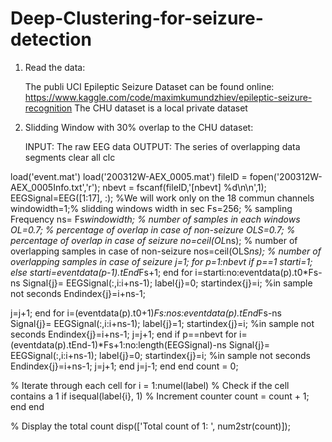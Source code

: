 # Deep-Clustering-for-seizure-detection
1) Read the data:
   
   The publi UCI Epileptic Seizure Dataset can be found online: https://www.kaggle.com/code/maximkumundzhiev/epileptic-seizure-recognition
   The CHU dataset is a local private dataset

2) Slidding Window with 30% overlap to the CHU dataset:
   
   INPUT: The raw EEG data
   OUTPUT: The series of overlapping data segments
   clear all
clc

load('event.mat')
load('200312W-AEX_0005.mat')
fileID = fopen('200312W-AEX_0005Info.txt','r');
nbevt = fscanf(fileID,'[nbevt] %d\n\n',1);
EEGSignal=EEG([1:17], :); %We will work only on the 18 commun channels 
windowidth=1;% slidding windows width in sec
Fs=256; % sampling Frequency
ns= Fs*windowidth; % number of samples in each windows
OL=0.7; % percentage of overlap in case of non-seizure
OLS=0.7; % percentage of overlap in case of seizure
no=ceil(OL*ns); % number of overlapping samples in case of non-seizure
nos=ceil(OLS*ns); % number of overlapping samples in case of seizure
j=1;
for p=1:nbevt
if p==1 starti=1;
else starti=eventdata(p-1).tEnd*Fs+1;
end
for i=starti:no:eventdata(p).t0*Fs-ns 
Signal{j}= EEGSignal(:,i:i+ns-1);
label{j}=0;
startindex{j}=i; %in sample not seconds
Endindex{j}=i+ns-1;

j=j+1;
end
for i=(eventdata(p).t0+1)*Fs:nos:eventdata(p).tEnd*Fs-ns    
Signal{j}= EEGSignal(:,i:i+ns-1);
label{j}=1;
startindex{j}=i; %in sample not seconds
Endindex{j}=i+ns-1; 
j=j+1;
end
if p==nbevt 
for i=(eventdata(p).tEnd-1)*Fs+1:no:length(EEGSignal)-ns 
Signal{j}= EEGSignal(:,i:i+ns-1);
label{j}=0;
startindex{j}=i; %in sample not seconds
Endindex{j}=i+ns-1;
j=j+1;
end
j=j-1;
end
end
count = 0;

% Iterate through each cell
for i = 1:numel(label)
    % Check if the cell contains a 1
    if isequal(label{i}, 1)
        % Increment counter
        count = count + 1;
    end
end

% Display the total count
disp(['Total count of 1: ', num2str(count)]);
